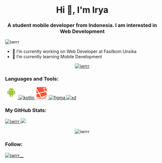 <!-- ### Hi there 👋 -->

<!--
**iwrrr/iwrrr** is a ✨ _special_ ✨ repository because its `README.md` (this file) appears on your GitHub profile.

Here are some ideas to get you started:

- 🔭 I’m currently working on ...
- 🌱 I’m currently learning ...
- 👯 I’m looking to collaborate on ...
- 🤔 I’m looking for help with ...
- 💬 Ask me about ...
- 📫 How to reach me: ...
- 😄 Pronouns: ...
- ⚡ Fun fact: ...
-->

<!-- # Halo semua! 👋

![](https://komarev.com/ghpvc/?username=iwrrr&color=brightgreen)

Perkenalkan nama saya **Irya Muhammad Riyadhi**.

Saya seorang **Fullstack Developer** di Fasilkom Unsika.

Jika kamu tertarik untuk berkenalan denganku, silakan ikuti akun [Linkedin](https://www.linkedin.com/in/irya-muhammad-9494971b3/)ku ya. -->

<h1 align="center">Hi 👋, I'm Irya</h1>
<h3 align="center">A student mobile developer from Indonesia. I am interested in Web Development</h3>

<p align="left"><img src="https://komarev.com/ghpvc/?username=iwrrr&label=Profile%20views&color=0e75b6&style=flat" alt="iwrrr"/></p>

- 🔭 I’m currently working on Web Developer at Fasilkom Unsika
- 🌱 I’m currently learning Mobile Development

<p align="center">
  <a href="https://github.com/ryo-ma/github-profile-trophy"><img src="https://github-profile-trophy.vercel.app/?username=iwrrr&row=2&column=2&margin-w=15&margin-h=15&rank=SECRET,SSS,SS,S,A,B" alt="iwrrr"/></a>
</p>

<h3 align="left">Languages and Tools:</h3>

<p align="left">
  <a href="https://developer.android.com" target="_blank">
    <img src="https://raw.githubusercontent.com/devicons/devicon/master/icons/android/android-original-wordmark.svg" alt="android" width="40" height="40"/>
  </a>
  <a href="https://kotlinlang.org" target="_blank">
    <img src="https://www.vectorlogo.zone/logos/kotlinlang/kotlinlang-icon.svg" alt="kotlin" width="40" height="40"/>
  </a>
  <a href="https://laravel.com/" target="_blank">
    <img src="https://raw.githubusercontent.com/devicons/devicon/master/icons/laravel/laravel-plain-wordmark.svg" alt="laravel" width="40" height="40"/>
  </a>
  <a href="https://www.figma.com/" target="_blank">
    <img src="https://www.vectorlogo.zone/logos/figma/figma-icon.svg" alt="figma" width="40" height="40"/>
  </a>
  <a href="https://www.adobe.com/products/xd.html" target="_blank">
    <img src="https://cdn.worldvectorlogo.com/logos/adobe-xd.svg" alt="xd" width="40" height="40"/>
  </a>
</p>

<h3 align="left">My GitHub Stats:</h3>

<p align="left">
  <a href="https://github.com/iwrrr">
    <img height="180em" src="https://github-readme-stats-delta-snowy.vercel.app/api?username=iwrrr&show_icons=true&include_all_commits=true&count_private=true&border_radius=8" alt="iwrrr"/>
    <img height="180em" src="https://github-readme-stats-delta-snowy.vercel.app/api/top-langs/?username=iwrrr&layout=compact&langs_count=8&theme=default"/>
  </a>
</p>

<p align="center"><img align="center" src="https://github-readme-streak-stats.herokuapp.com/?user=iwrrr&" alt="iwrrr"/></p>

<h3>Follow:</h3>
<a href="https://instagram.com/iwrrr__" target="blank"><img align="center" src="https://raw.githubusercontent.com/rahuldkjain/github-profile-readme-generator/master/src/images/icons/Social/instagram.svg" alt="iwrrr__" height="30" width="40"/></a>
